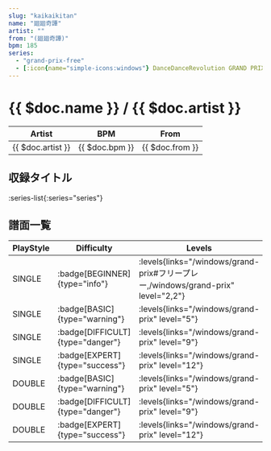 ```yaml
---
slug: "kaikaikitan"
name: "廻廻奇譚"
artist: ""
from: "(廻廻奇譚)"
bpm: 185
series:
  - "grand-prix-free"
  - [:icon{name="simple-icons:windows"} DanceDanceRevolution GRAND PRIX](/windows/grand-prix)
---
```


# {{ $doc.name }} / {{ $doc.artist }}

|Artist|BPM|From|
|------|---|----|
|{{ $doc.artist }}|{{ $doc.bpm }}|{{ $doc.from }}|

## 収録タイトル

:series-list{:series="series"}

## 譜面一覧

|PlayStyle|Difficulty|Levels|Notes|Movie|
|---------|----------|------|-----|-----|
|SINGLE| :badge[BEGINNER]{type="info"}| :levels{links="/windows/grand-prix#フリープレー,/windows/grand-prix" level="2,2"}|61/0||
|SINGLE| :badge[BASIC]{type="warning"}| :levels{links="/windows/grand-prix" level="5"}|134/3||
|SINGLE| :badge[DIFFICULT]{type="danger"}| :levels{links="/windows/grand-prix" level="9"}|271/4||
|SINGLE| :badge[EXPERT]{type="success"}| :levels{links="/windows/grand-prix" level="12"}|375/10||
|DOUBLE| :badge[BASIC]{type="warning"}| :levels{links="/windows/grand-prix" level="5"}|131/3||
|DOUBLE| :badge[DIFFICULT]{type="danger"}| :levels{links="/windows/grand-prix" level="9"}|264/4||
|DOUBLE| :badge[EXPERT]{type="success"}| :levels{links="/windows/grand-prix" level="12"}|373/10||
